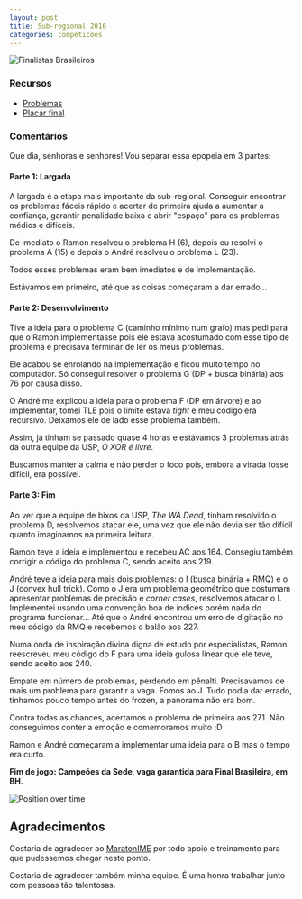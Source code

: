 ```yaml
---
layout: post
title: Sub-regional 2016
categories: competicoes
---
```


![Finalistas Brasileiros]({{site.baseurl}}/images/2016-9-10-sub-regional-2016/20160910_191743.jpg)

### Recursos
* [Problemas](http://maratona.ime.usp.br/maratona.pdf)
* [Placar final](http://www.bombonera.org/scoremaratona/)

### Comentários

Que dia, senhoras e senhores! Vou separar essa epopeia em 3 partes:

#### Parte 1: Largada

A largada é a etapa mais importante da sub-regional. Conseguir encontrar os problemas fáceis rápido e acertar de primeira ajuda a aumentar a confiança, garantir penalidade baixa e abrir "espaço" para os problemas médios e difíceis.

De imediato o Ramon resolveu o problema H (6), depois eu resolvi o problema A (15) e depois o André resolveu o problema L (23).

Todos esses problemas eram bem imediatos e de implementação.

Estávamos em primeiro, até que as coisas começaram a dar errado...

#### Parte 2: Desenvolvimento

Tive a ideia para o problema C (caminho mínimo num grafo) mas pedi para que o Ramon implementasse pois ele estava acostumado com esse tipo de problema e precisava terminar de ler os meus problemas.

Ele acabou se enrolando na implementação e ficou muito tempo no computador. Só consegui resolver o problema G (DP + busca binária) aos 76 por causa disso.

O André me explicou a ideia para o problema F (DP em árvore) e ao implementar, tomei TLE pois o limite estava *tight* e meu código era recursivo. Deixamos ele de lado esse problema também.

Assim, já tinham se passado quase 4 horas e estávamos 3 problemas atrás da outra equipe da USP, *O XOR é livre*.

Buscamos manter a calma e não perder o foco pois, embora a virada fosse difícil, era possível.

#### Parte 3: Fim

Ao ver que a equipe de bixos da USP, *The WA Dead*, tinham resolvido o problema D, resolvemos atacar ele, uma vez que ele não devia ser tão difícil quanto imaginamos na primeira leitura.

Ramon teve a ideia e implementou e recebeu AC aos 164. Consegiu também corrigir o código do problema C, sendo aceito aos 219.

André teve a ideia para mais dois problemas: o I (busca binária + RMQ) e o J (convex hull trick). Como o J era um problema geométrico que costumam apresentar problemas de precisão e *corner cases*, resolvemos atacar o I.
Implementei usando uma convenção boa de índices porém nada do programa funcionar... Até que o André encontrou um erro de digitação no meu código da RMQ e recebemos o balão aos 227.

Numa onda de inspiração divina digna de estudo por especialistas, Ramon reescreveu meu código do F para uma ideia gulosa linear que ele teve, sendo aceito aos 240.

Empate em número de problemas, perdendo em pênalti. Precisavamos de mais um problema para garantir a vaga. Fomos ao J. Tudo podia dar errado, tinhamos pouco tempo antes do frozen, a panorama não era bom.

Contra todas as chances, acertamos o problema de primeira aos 271. Não conseguimos conter a emoção e comemoramos muito ;D

Ramon e André começaram a implementar uma ideia para o B mas o tempo era curto.

**Fim de jogo: Campeões da Sede, vaga garantida para Final Brasileira, em BH.**

![Position over time]({{site.baseurl}}/images/2016-9-10-sub-regional-2016/position_over_time.jpeg)

## Agradecimentos

Gostaria de agradecer ao [MaratonIME](http://www.ime.usp.br/~maratona/) por todo apoio e treinamento para que pudessemos chegar neste ponto.

Gostaria de agradecer também minha equipe. É uma honra trabalhar junto com pessoas tão talentosas.
